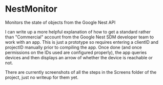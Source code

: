 # NestMonitor
Monitors the state of objects from the Google Nest API

I can write up a more helpful explanation of how to get a standard rather than "Commercial" account from the Google Nest SDM developer team to work with an app. This is just a prototype so requires entering a clientID and projectID manually prior to compiling the app. Once done (and once permissions on the IDs used are configured properly), the app queries devices and then displays an arrow of whether the device is reachable or not. 

There are currently screenshots of all the steps in the Screens folder of the project, just no writeup for them yet.
